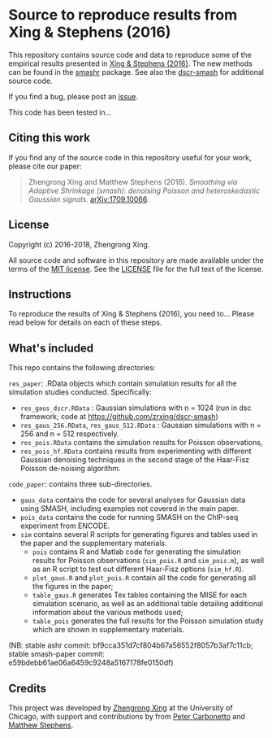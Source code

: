 # Source to reproduce results from Xing & Stephens (2016)

This repository contains source code and data to reproduce some of the
empirical results presented in
[Xing & Stephens (2016)](http://arxiv.org/abs/1605.07787). The new
methods can be found in the
[smashr](https://github.com/stephenslab/smashr) package. See also the
[dscr-smash](https://github.com/zrxing/dscr-smash) for additional
source code.

If you find a bug, please post an
[issue](https://github.com/stephenslab/smash-paper/issues).

This code has been tested in...

## Citing this work

If you find any of the source code in this repository useful for your
work, please cite our paper:

> Zhengrong Xing and Matthew Stephens (2016). *Smoothing via Adaptive
Shrinkage (smash): denoising Poisson and heteroskedastic Gaussian
signals.* [arXiv:1709.10066](http://arxiv.org/abs/1605.07787).

## License

Copyright (c) 2016-2018, Zhengrong Xing.

All source code and software in this repository are made available
under the terms of the
[MIT license](https://opensource.org/licenses/mit-license.html). See
the [LICENSE](LICENSE) file for the full text of the license.

## Instructions

To reproduce the results of Xing & Stephens (2016), you need
to... Please read below for details on each of these steps.

## What's included

This repo contains the following directories:

`res_paper`: .RData objects which contain simulation results for all the simulation studies conducted. Specifically:

* `res_gaus_dscr.RData` : Gaussian simulations with n = 1024 (run in dsc framework; code at https://github.com/zrxing/dscr-smash) 
* `res_gaus_256.RData`, `res_gaus_512.RData` : Gaussian simulations with n = 256 and n = 512 respectively. 
* `res_pois.RData` contains the simulation results for Poisson observations, 
* `res_pois_hf.RData` contains results from experimenting with different Gaussian denoising techniques in the second stage of the Haar-Fisz Poisson de-noising algorithm.

`code_paper`: contains three sub-directories. 
* `gaus_data` contains the code for several analyses for Gaussian data using SMASH, including examples not covered in the main paper. 
* `pois_data` contains the code for running SMASH on the ChIP-seq experiment from ENCODE. 
* `sim` contains several R scripts for generating figures and tables used in the paper and the supplementary materials. 
  + `pois` contains R and Matlab code for generating the simulation results for Poisson observations (`sim_pois.R` and `sim_pois.m`), as well as an R script to test out different Haar-Fisz options (`sim_hf.R`).    
  + `plot_gaus.R` and `plot_pois.R` contain all the code for generating all the figures in the paper; 
  + `table_gaus.R` generates Tex tables containing the MISE for each simulation scenario, as well as an additional table detailing additional information about the various methods used; 
  + `table_pois` generates the full results for the Poisson simulation study which are shown in supplementary materials.

(NB: stable ashr commit: bf9cca351d7cf804b67a56552f8057b3af7c11cb;
stable smash-paper commit: e59bdebb61ae06a6459c9248a5167178fe0150df)

## Credits

This project was developed by
[Zhengrong Xing](https://github.com/zrxing) at the University of
Chicago, with support and contributions by from
[Peter Carbonetto](http://pcarbo.github.io) and
[Matthew Stephens](http://stephenslab.uchicago.edu).

